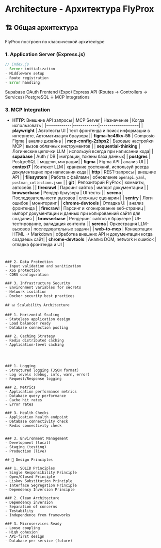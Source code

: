 # Architecture - Архитектура FlyProx

## 🏗️ Общая архитектура

FlyProx построен по классической архитектуре 



### 1. Application Server (Express.js)
```javascript
// index.js
- Server initialization
- Middleware setup
- Route registration
- Error handling
```

Supabase OAuth
Frontend (Expo)
Express API (Routes → Controllers → Services)
PostgreSQL 
↓
MCP Integrations 



### 3. MCP Integration
- **HTTP**: Внешние API запросы
| MCP Server | Назначение | Когда использовать |
|-------------|-------------|--------------------|
| **playwright** | Автотесты UI | тест фронтенда и поиск информации в интернете, Автоматизация браузера|
| **figma-hc48kv-55** | Composio Figma | анализ дизайна |
| **mcp-config-2zbps2** | Базовые настройки MCP | вызов облачных инструментов |
| **sequential-thinking** | Логические цепочки LLM | используй всегда при написании кода|
| **supabase** | Auth / DB | миграции, токены база данных|
| **postgres** | PostgreSQL | модели, миграции|
| **figma** | Figma API | анализ UI |
| **context7** | Контекст LLM | хранение состояний, используй всегда документацию при написании кода|
| **http** | REST-запросы | внешние API |
| **filesystem** | Работа с файлами | обновление `openapi.yaml`, `postman_collection.json` |
| **git** | Репозиторий FlyProx | коммиты, автосейв |
| **firecrawl** | Парсинг сайтов | импорт документации |
| **browserbase** | Рендер браузера | UI тесты |
| **serena** | Последовательности вызовов | сложные сценарии |
| **sentry** | Логи ошибок | мониторинг |
| **chrome-devtools** | Отладка UI | анализ фронтенда |
| **firecrawl** | Парсинг и клонирование веб-страниц | импорт документации и данных при копированиий сайтя для создания |
| **browserbase** | Рендеринг сайтов в браузере | UI-тестирование, валидация контента |
| **serena** | Оркестрация LLM-вызовов | последовательные задачи |
| **web-to-mcp** | Конвертация HTML → Markdown | обработка внешних API и документации когда создаешь сайт|
| **chrome-devtools** | Анализ DOM, network и ошибок | отладка фронтенда и UI |




```


### 2. Data Protection
- Input validation and sanitization
- XSS protection
- CORS configuration

### 3. Infrastructure Security
- Environment variables for secrets
- Network isolation
- Docker security best practices

## 📊 Scalability Architecture

### 1. Horizontal Scaling
- Stateless application design
- Load balancer ready
- Database connection pooling

### 2. Caching Strategy
- Redis distributed caching
- Application-level caching




### 1. Logging
- Structured logging (JSON format)
- Log levels (debug, info, warn, error)
- Request/Response logging

### 2. Metrics
- Application performance metrics
- Database query performance
- Cache hit rates
- Error rates

### 3. Health Checks
- Application health endpoint
- Database connectivity check
- Redis connectivity check


### 3. Environment Management
- Development (local)
- Staging (testing)
- Production (live)

## 🎯 Design Principles

### 1. SOLID Principles
- Single Responsibility Principle
- Open/Closed Principle
- Liskov Substitution Principle
- Interface Segregation Principle
- Dependency Inversion Principle

### 2. Clean Architecture
- Dependency inversion
- Separation of concerns
- Testability
- Independence from frameworks

### 3. Microservices Ready
- Loose coupling
- High cohesion
- API-first design
- Database per service (future)


